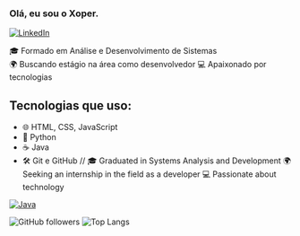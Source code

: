 ### Olá, eu sou o Xoper. 
[![LinkedIn](https://img.shields.io/badge/LinkedIn-0077B5?style=for-the-badge&logo=linkedin&logoColor=white)](https://www.linkedin.com/in/pedro-barros-399b41270/)

🎓 Formado em Análise e Desenvolvimento de Sistemas  
🌍 Buscando estágio na área como desenvolvedor 
💻 Apaixonado por tecnologias 

## Tecnologias que uso:
- 🌐 HTML, CSS, JavaScript
- 🐍 Python
- ☕ Java
- 🛠️ Git e GitHub
//
🎓 Graduated in Systems Analysis and Development
🌍 Seeking an internship in the field as a developer
💻 Passionate about technology

[![Java](https://img.shields.io/badge/Java-ED8B00?style=for-the-badge&logo=java&logoColor=white)](https://www.oracle.com/java/)


![GitHub followers](https://img.shields.io/github/followers/SeuUsuario?style=social)
![Top Langs](https://github-readme-stats.vercel.app/api/top-langs/?username=SeuUsuario&layout=compact)

